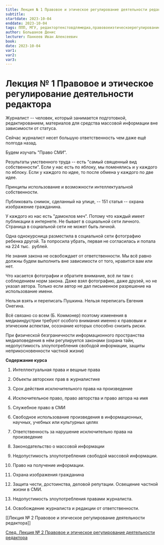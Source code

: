 ```yaml
---
title: Лекция № 1 Правовое и этическое регулирование деятельности редактора
subtitle:
startdate: 2023-10-04
enddate: 2023-10-04
tags: ППП, МГУ, редактортекстовдлямедиа,правовоеиэтическоерегулированиедеятельностиредактора
author: Большаков Денис
lecturer: Панкеев Иван Алексеевич
book:
date: 2023-10-04
var1:
var2:
var3:
---
```

# Лекция № 1 Правовое и этическое регулирование деятельности редактора

  

Журналист -- человек, который занимается подготовкой, редактированием, материалов для средства массовой информации вне зависимости от статуса. 

  

Сейчас журналист несет большую ответственность чем даже ещё полгода назад. 

  

Будем изучать "Право СМИ". 

  

Результаты умственного труда -- есть "самый священный вид собственности". Если у нас есть по яблоку, мы поменялись и у каждого по яблоку. Если у каждого по идее, то после обмена у каждого по две идее. 

  

Принципы использование и возможности интеллектуальной собственности.

  

Публиковать снимок, сделанный на улице, -- 151 статья -- охрана изображение гражданина. 

  

У каждого из нас есть "дамоклов меч". Потому что каждый имеет публикации в интернете. Не бывает в социальной сети личного. Страница в социальной сети не может быть личной. 

  

Одна однокурсница разместила в социальной сети фотографию ребенка другой. Та попросила убрать, первая не согласилась и попала на 224 тыс.  рублей. 

  

  

Не знания закона не освобождает от ответственности. Мы всё равно должны будем выполнить вне зависимости от того, нравится вам или нет. 

  

  

Что касается фотографии и обратите внимание, всё ли там с соблюдением норм закона. Даже взял фотографию, даже друзей, но не указал автора. Только если автор не дал письменное разрешение на использование имени. 

  

Нельзя взять и переписать Пушкина. Нельзя переписать Евгения Онегина.

  

Всё связано со всем (Б. Коммонер) поэтому изменения в медиаиндустрии требуют особого внимания именно к правовым и этическим аспектам, осознание которых способно снизить риски. 

  

При физической безграничности информационного пространства медиаповедения в нём регулируется законами (охрана тайн, недопустимость злоупотребления свободой информации, защиты неприкосновенности частной жизни)

  

__Содержание курса__

 1. Интеллектуальная права и вещные права

 2. Объекты авторских прав в журналистике

 3. Срок действия исключительного права на произведение

 4. Исключительное право, право авторства и право автора на имя

 5. Служебное право в СМИ

 6. Свободное использование произведения в информационных, научных, учебных или культурных целях

 7. Ответственность за нарушение исключительно права на произведение

 

 1. Законодательство о массовой информации
 2. Недопустимость злоупотребления свободой массовой информации. 
 3. Право на получение информации. 
 4. Охрана изображения гражданина
 5. Защита чести, достоинства, деловой репутации. Освещение частной жизни в СМИ. 
 6. Недопустимость злоупотребления правами журналиста. 
 7. Освобождение журналиста и редакции от ответственности.

[[Лекция № 2 Правовое и этическое регулирование деятельности редактора]]

[След. Лекция № 2 Правовое и этическое регулирование деятельности редактора](https://github.com/denisbolshakoff/MSU/blob/main/Правовое%20и%20этическое%20регулирование%20деятельности%20редактора/Лекция%20№%202%20Правовое%20и%20этическое%20регулирование%20деятельности%20редактора.md)